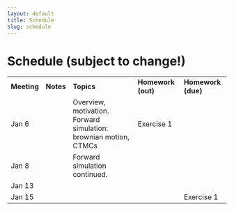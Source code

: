 ```yaml
---
layout: default
title: Schedule
slug: schedule
---
```


Schedule (subject to change!)
=============================


<table>  <tr>    <td><b>Meeting</b></td>    <td><b>Notes</b></td>    <td><b>Topics</b></td>    <td><b>Homework (out)</b></td>    <td><b>Homework (due)</b></td>  </tr>  <tr>    <td>Jan 6</td>    <td></td>    <td>Overview, motivation. Forward simulation: brownian motion, CTMCs</td>    <td>Exercise 1</td>    <td></td>  </tr>  <tr>    <td>Jan 8</td>    <td></td>    <td>Forward simulation continued.</td>    <td></td>    <td></td>  </tr>  <tr>    <td>Jan 13</td>    <td></td>    <td></td>    <td></td>    <td></td>  </tr>  <tr>    <td>Jan 15</td>    <td></td>    <td></td>    <td></td>    <td>Exercise 1</td>  </tr><!-- schedule --></table>
